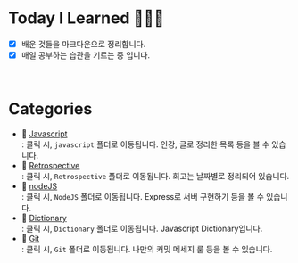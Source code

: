 # Today I Learned  🧑🏻‍💻
- [x] 배운 것들을 마크다운으로 정리합니다.  
- [x] 매일 공부하는 습관을 기르는 중 입니다.  

<br />

# Categories 
- :file_folder: [Javascript](https://github.com/wowww/TIL/tree/master/Javascript)  
  : 클릭 시, `javascript` 폴더로 이동됩니다. 인강, 글로 정리한 목록 등을 볼 수 있습니다.   
- :file_folder: [Retrospective](https://github.com/wowww/TIL/tree/master/Retrospective)    
  : 클릭 시, `Retrospective` 폴더로 이동됩니다. 회고는 날짜별로 정리되어 있습니다.  
- :file_folder: [nodeJS](https://github.com/wowww/TIL/tree/master/nodeJS)  
  : 클릭 시, `NodeJS` 폴더로 이동됩니다. Express로 서버 구현하기 등을 볼 수 있습니다.
- :file_folder: [Dictionary](https://github.com/wowww/TIL/tree/master/Dictionary)    
  : 클릭 시, `Dictionary` 폴더로 이동됩니다. Javascript Dictionary입니다.   
- :file_folder: [Git](https://github.com/wowww/TIL/tree/master/Git)    
  : 클릭 시, `Git` 폴더로 이동됩니다. 나만의 커밋 메세지 룰 등을 볼 수 있습니다.
